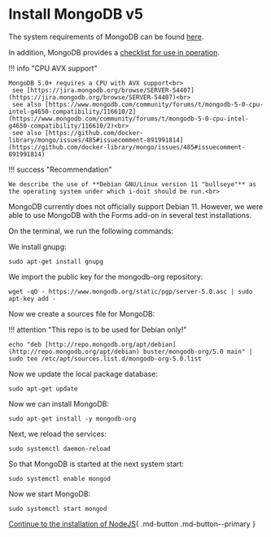 # Install MongoDB v5

The system requirements of MongoDB can be found [here](https://docs.mongodb.com/manual/administration/production-notes/).

In addition, MongoDB provides a [checklist for use in operation](https://docs.mongodb.com/manual/administration/production-checklist-operations/#operations-checklist).

!!! info "CPU AVX support"

    MongoDB 5.0+ requires a CPU with AVX support<br>
     see [https://jira.mongodb.org/browse/SERVER-54407](https://jira.mongodb.org/browse/SERVER-54407)<br>
     see also [https://www.mongodb.com/community/forums/t/mongodb-5-0-cpu-intel-g4650-compatibility/116610/2](https://www.mongodb.com/community/forums/t/mongodb-5-0-cpu-intel-g4650-compatibility/116610/2)<br>
     see also [https://github.com/docker-library/mongo/issues/485#issuecomment-891991814](https://github.com/docker-library/mongo/issues/485#issuecomment-891991814)

!!! success "Recommendation"

    We describe the use of **Debian GNU/Linux version 11 "bullseye"** as the operating system under which i-doit should be run.<br>

MongoDB currently does not officially support Debian 11. However, we were able to use MongoDB with the Forms add-on in several test installations.

On the terminal, we run the following commands:

We install gnupg:

    sudo apt-get install gnupg

We import the public key for the mongodb-org repository:

    wget -qO - https://www.mongodb.org/static/pgp/server-5.0.asc | sudo apt-key add -

Now we create a sources file for MongoDB:

!!! attention "This repo is to be used for Debian only!"

    echo "deb [http://repo.mongodb.org/apt/debian](http://repo.mongodb.org/apt/debian) buster/mongodb-org/5.0 main" | sudo tee /etc/apt/sources.list.d/mongodb-org-5.0.list

Now we update the local package database:

    sudo apt-get update

Now we can install MongoDB:

    sudo apt-get install -y mongodb-org

Next, we reload the services:

    sudo systemctl daemon-reload

So that MongoDB is started at the next system start:

    sudo systemctl enable mongod

Now we start MongoDB:

    sudo systemctl start mongod

[Continue to the installation of NodeJS](./install-nodejs.md){ .md-button .md-button--primary }
